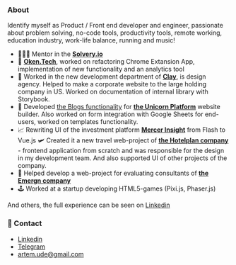 ### About

Identify myself as Product / Front end developer and engineer, passionate about problem solving, no-code tools, productivity tools, remote working, education industry, work-life balance, running and music!

- 🙋🏻‍♂️ Mentor in the **[Solvery.io](https://solvery.io/en)**
- 👀 **[Oken.Tech](https://oken.tech/)**, worked on refactoring Chrome Extansion App, implementation of new functionality and an analytics tool
- 🎨 Worked in the new development department of **[Clay](https://clay.global/)**, is design agency. Helped to make a corporate website to the large holding company in US. Worked on documentation of internal library with Storybook.
- 🦄 Developed [the Blogs functionality](https://www.producthunt.com/posts/blogs-by-unicorn-platform) for **[the Unicorn Platform](https://unicornplatform.com/)** website builder. Also worked on form integration with Google Sheets for end-users, worked on templates functionality.
- 📈 Rewriting UI of the investment platform **[Mercer Insight](https://www.mercerinsight.com)** from Flash to Vue.js
🛩️ Created it a new travel web-project of **[the Hotelplan company](https://www.hotelplan.ch/)** - frontend application from scratch and was responsible for the design in my development team. And also supported UI of other projects of the company. 
- 👔 Helped develop a web-project for evaluating consultants of **[the Emergn company](https://www.emergn.com/)**
- 🕹️ Worked at a startup developing HTML5-games (Pixi.js, Phaser.js)

And others, the full experience can be seen on [Linkedin](https://www.linkedin.com/in/artemshar/)

### 🔗 Contact
- [Linkedin](https://www.linkedin.com/in/artemshar/)
- [Telegram](https://t.me/artemshar)
- artem.ude@gmail.com


